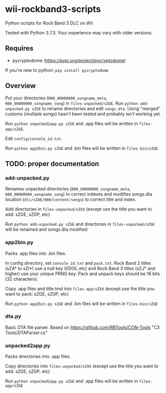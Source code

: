 # wii-rockband3-scripts
Python scripts for Rock Band 3 DLC on Wii

Tested with Python 3.7.3. Your experience may vary with older versions.

## Requires
* pycryptodome (https://pypi.org/project/pycryptodome) 

If you're new to python: `pip install pycryptodome`

## Overview

Put your directories (`000_00000000_songname_meta`, `000_00000000_songname_song`) in `files-unpacked/sZGE`. Run `python add-unpacked.py sZGE` to rename directories and edit `songs.dta`. Using "merged" customs (multiple songs) hasn't been tested and probably isn't working yet.

Run `python unpacked2app.py sZGE` and .app files will be written in `files-app/sZGE`.

Edit `config/console_id.txt`.

Run `python app2bin.py sZGE` and .bin files will be written in `files-bin/sZGE`.

## TODO: proper documentation

### add-unpacked.py

Renames unpacked directories (`000_00000000_songname_meta`, `000_00000000_songname_song`) to correct indexes and modifies songs.dta location (`dlc/sZAE/000/content/songs`) to correct title and index.

Add directories in `files-unpacked/sZXX` (except use the title you want to add: sZGE, sZGP, etc)

Run `python add-unpacked.py sZGE` and directories in `files-unpacked/sZGE` will be renamed and songs.dta modified

### app2bin.py

Packs .app files into .bin files.

In config directory, set `console_id.txt` and `pack.txt`.
Rock Band 2 titles (sZA* to sZI*) use a null key (0000, etc) and Rock Band 3 titles (sZJ* and higher) use your unique PRNG key. Pack and unpack keys should be 16 bits (32 characters).

Copy .app files and title.tmd into `files-app/sZXX` (except use the title you want to pack: sZGE, sZGP, etc)

Run `python app2bin.py sZGE` and .bin files will be written in `files-bin/sZGE`

### dta.py

Basic DTA file parser. Based on https://github.com/RBTools/CON-Tools "C3 Tools/DTAParser.cs"

### unpacked2app.py

Packs directories into .app files.

Copy directories into `files-unpacked/sZXX` (except use the title you want to add: sZGE, sZGP, etc)

Run `python unpacked2app.py sZGE` and .app files will be written in `files-app/sZGE`
